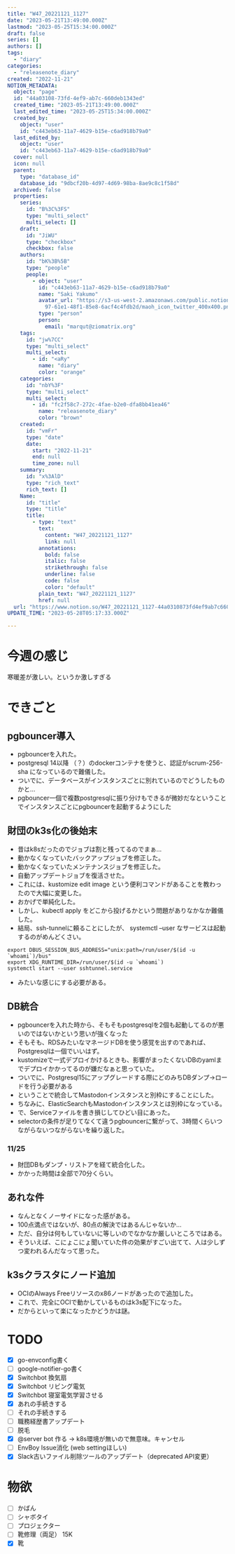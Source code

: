 ```yaml
---
title: "W47_20221121_1127"
date: "2023-05-21T13:49:00.000Z"
lastmod: "2023-05-25T15:34:00.000Z"
draft: false
series: []
authors: []
tags:
  - "diary"
categories:
  - "releasenote_diary"
created: "2022-11-21"
NOTION_METADATA:
  object: "page"
  id: "44a03108-73fd-4ef9-ab7c-660deb1343ed"
  created_time: "2023-05-21T13:49:00.000Z"
  last_edited_time: "2023-05-25T15:34:00.000Z"
  created_by:
    object: "user"
    id: "c443eb63-11a7-4629-b15e-c6ad918b79a0"
  last_edited_by:
    object: "user"
    id: "c443eb63-11a7-4629-b15e-c6ad918b79a0"
  cover: null
  icon: null
  parent:
    type: "database_id"
    database_id: "9dbcf20b-4d97-4d69-98ba-8ae9c8c1f58d"
  archived: false
  properties:
    series:
      id: "B%3C%3FS"
      type: "multi_select"
      multi_select: []
    draft:
      id: "JiWU"
      type: "checkbox"
      checkbox: false
    authors:
      id: "bK%3B%5B"
      type: "people"
      people:
        - object: "user"
          id: "c443eb63-11a7-4629-b15e-c6ad918b79a0"
          name: "Saki Yakumo"
          avatar_url: "https://s3-us-west-2.amazonaws.com/public.notion-static.com/3ad1c4\
            97-61e1-48f1-85e8-6acf4c4fdb2d/maoh_icon_twitter_400x400.png"
          type: "person"
          person:
            email: "marqut@ziomatrix.org"
    tags:
      id: "jw%7CC"
      type: "multi_select"
      multi_select:
        - id: "<aRy"
          name: "diary"
          color: "orange"
    categories:
      id: "nbY%3F"
      type: "multi_select"
      multi_select:
        - id: "fc2f58c7-272c-4fae-b2e0-dfa8bb41ea46"
          name: "releasenote_diary"
          color: "brown"
    created:
      id: "vmFr"
      type: "date"
      date:
        start: "2022-11-21"
        end: null
        time_zone: null
    summary:
      id: "x%3AlD"
      type: "rich_text"
      rich_text: []
    Name:
      id: "title"
      type: "title"
      title:
        - type: "text"
          text:
            content: "W47_20221121_1127"
            link: null
          annotations:
            bold: false
            italic: false
            strikethrough: false
            underline: false
            code: false
            color: "default"
          plain_text: "W47_20221121_1127"
          href: null
  url: "https://www.notion.so/W47_20221121_1127-44a0310873fd4ef9ab7c660deb1343ed"
UPDATE_TIME: "2023-05-28T05:17:33.000Z"

---
```

<link rel="stylesheet" href="https://cdn.jsdelivr.net/npm/katex@0.16.2/dist/katex.min.css" integrity="sha384-bYdxxUwYipFNohQlHt0bjN/LCpueqWz13HufFEV1SUatKs1cm4L6fFgCi1jT643X" crossorigin="anonymous">


# 今週の感じ


寒暖差が激しい。というか激しすぎる


# できごと


## pgbouncer導入

- pgbouncerを入れた。
- postgresql 14以降 （？）のdockerコンテナを使うと、認証がscrum-256-sha になっているので難儀した。
- ついでに、データベースがインスタンスごとに別れているのでどうしたものかと…
- pgbouncer一個で複数postgresqlに振り分けもできるが微妙だなということでインスタンスごとにpgbouncerを起動するようにした

## 財団のk3s化の後始末

- 昔はk8sだったのでジョブは割と残ってるのでまぁ…
- 動かなくなっていたバックアップジョブを修正した。
- 動かなくなっていたメンテナンスジョブを修正した。
- 自動アップデートジョブを復活させた。
- これには、kustomize edit image という便利コマンドがあることを教わったので大幅に変更した。
- おかげで単純化した。
- しかし、kubectl apply をどこから投げるかという問題がありなかなか難儀した。
- 結局、ssh-tunnelに頼ることにしたが、 systemctl –user なサービスは起動するのがめんどくさい。

```text
export DBUS_SESSION_BUS_ADDRESS="unix:path=/run/user/$(id -u `whoami`)/bus"
export XDG_RUNTIME_DIR=/run/user/$(id -u `whoami`)
systemctl start --user sshtunnel.service
```

- みたいな感じにする必要がある。

## DB統合

- pgbouncerを入れた時から、そもそもpostgresqlを2個も起動してるのが悪いのではないかという思いが強くなった
- そもそも、RDSみたいなマネージドDBを使う感覚を出すのであれば、Postgresqlは一個でいいはず。
- kustomizeで一式デプロイかけるときも、影響がまったくないDBのyamlまでデプロイかかってるのが嫌だなぁと思っていた。
- ついでに、Postgresql15にアップグレードする際にどのみちDBダンプ→ロードを行う必要がある
- ということで統合してMastodonインスタンスと別枠にすることにした。
- ちなみに、ElasticSearchもMastodonインスタンスとは別枠になっている。
- で、Serviceファイルを書き損じしてひどい目にあった。
- selectorの条件が足りてなくて違うpgbouncerに繋がって、3時間くらいつながらないつながらないを繰り返した。

### 11/25

- 財団DBもダンプ・リストアを経て統合化した。
- かかった時間は全部で70分くらい。

## あれな件

- なんとなくノーサイドになった感がある。
- 100点満点ではないが、80点の解決ではあるんじゃないか…
- ただ、自分は何もしていないに等しいのでなかなか厳しいところではある。
- そういえば、こにょこにょ聞いていた件の効果がすごい出てて、人は少しずつ変われるんだなって思った。

## k3sクラスタにノード追加

- OCIのAlways Freeリソースのx86ノードがあったので追加した。
- これで、完全にOCIで動かしているものはk3s配下になった。
- だからといって楽になったかどうかは謎。

# TODO

- [x] go-envconfig書く
- [ ] google-notifier-go書く
- [x] Switchbot 換気扇
- [x] Switchbot リビング電気
- [x] Switchbot 寝室電気学習させる
- [x] あれの手続きする
- [ ] それの手続きする
- [ ] 職務経歴書アップデート
- [ ] 脱毛
- [x] @server bot 作る -> k8s環境が無いので無意味。キャンセル
- [ ] EnvBoy Issue消化 (web settingほしい)
- [x] Slack古いファイル削除ツールのアップデート（deprecated API変更）

# 物欲

- [ ] かばん
- [ ] シャボタイ
- [ ] プロジェクター
- [ ] 靴修理（両足） 15K
- [x] 靴
